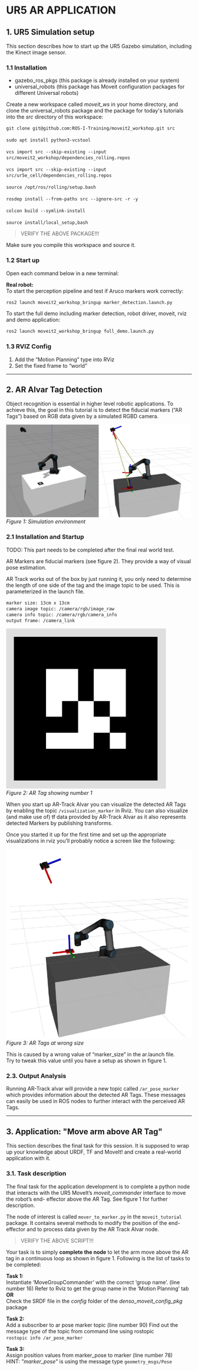# UR5 AR APPLICATION

## 1. UR5 Simulation setup

This section describes how to start up the UR5 Gazebo simulation, including the Kinect image sensor.

### 1.1 Installation

- gazebo_ros_pkgs (this package is already installed on your system)
- universal_robots (this package has Moveit configuration packages for different Universal robots)

Create a new workspace called *moveit_ws* in your home directory, and clone the universal_robots package and the package for today's tutorials into the *src* directory of this workspace:    

```
git clone git@github.com:ROS-I-Training/moveit2_workshop.git src

sudo apt install python3-vcstool

vcs import src --skip-existing --input src/moveit2_workshop/dependencies_rolling.repos

vcs import src --skip-existing --input src/ur5e_cell/dependencies_rolling.repos

source /opt/ros/rolling/setup.bash

rosdep install --from-paths src --ignore-src -r -y

colcon build --symlink-install

source install/local_setup,bash
``` 
>VERIFY THE ABOVE PACKAGE!!!   

Make sure you compile this workspace and source it.   


### 1.2 Start up

Open each command below in a new terminal:  

**Real robot:**   
To start the perception pipeline and test if Aruco markers work correctly:

```bash
ros2 launch moveit2_workshop_bringup marker_detection.launch.py
```

To start the full demo including marker detection, robot driver, moveit, rviz and demo application:

```bash
ros2 launch moveit2_workshop_bringup full_demo.launch.py
``` 

### 1.3 RVIZ Config
1. Add the “Motion Planning” type into RViz
2. Set the fixed frame to “world”

---

## 2. AR Alvar Tag Detection

Object recognition is essential in higher level robotic applications. To achieve this, the goal in this tutorial is to detect the fiducial markers (“AR Tags”) based on RGB data given by a simulated RGBD camera. 

![Figure 1](resources/3/figure1.png)
*Figure 1: Simulation environment*

### 2.1 Installation and Startup


TODO: This part needs to be completed after the final real world test.

AR Markers are fiducial markers (see figure 2). They provide a way of visual pose estimation.    

AR Track  works out of the box by just running it, you only need to determine the length of one side of the tag and the image topic to be used. This is parameterized in the launch file.

```
marker size: 13cm x 13cm
camera image topic: /camera/rgb/image_raw
camera info topic: /camera/rgb/camera_info
output frame: /camera_link
```

![Figure 2](resources/3/figure2.png)   
*Figure 2: AR Tag showing number 1*

When you start up AR-Track Alvar you can visualize the detected AR Tags by enabling the topic `/visualization_marker` in Rviz. You can also visualize (and make use of) tf data provided by AR-Track Alvar as it also represents detected Markers by publishing transforms.   

Once you started it up for the first time and set up the appropriate visualizations in rviz you’ll probably notice a screen like the following:


![Figure 3](resources/3/figure3.png)   
*Figure 3: AR Tags at wrong size*   

This is caused by a wrong value of “marker_size” in the ar.launch file.   
Try to tweak this value until you have a setup as shown in figure 1.
 
 ### 2.3. Output Analysis

Running AR-Track alvar will provide a new topic called `/ar_pose_marker` which provides information about the detected AR Tags. These messages can easily be used in ROS nodes to further interact with the perceived AR Tags.   

---

## 3. Application: "Move arm above AR Tag"

This section describes the final task for this session. It is supposed to wrap up your knowledge about URDF, TF and MoveIt! and create a real-world application with it.

### 3.1. Task description
The final task for the application development is to complete a python node that interacts with the UR5 MoveIt’s *moveit_commander* interface to move the robot’s end- effector above the AR Tag. See figure 1 for further description.   

The node of interest is called <!--arm_move.py--> `mover_to_marker.py` in the `moveit_tutorial` package. It contains several methods to modify the position of the end-effector and to process data given by the AR Track Alvar node.   

> VERIFY THE ABOVE SCRIPT!!!

Your task is to simply **complete the node** to let the arm move above the AR tag in a continuous loop as shown in figure 1. Following is the list of tasks to be completed:   

**Task 1:**   
Instantiate ‘MoveGroupCommander’ with the correct ‘group name’. (line number 16) Refer to Rviz to get the group name in the ‘Motion Planning’ tab   
**OR**    
Check the SRDF file in the *config* folder of the *denso_moveit_config_pkg* package   

**Task 2:**   
Add a subscriber to ar pose marker topic (line number 90)
Find out the message type of the topic from command line using rostopic   
`rostopic info /ar_pose_marker`   

**Task 3:**   
Assign position values from marker_pose to marker (line number 78)   
HINT: *"marker_pose"* is using the message type `geometry_msgs/Pose`
